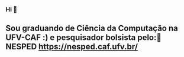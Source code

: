 ### Hi 👋
## Sou graduando de Ciência da Computação na UFV-CAF :) e pesquisador bolsista pelo:🔭 NESPED https://nesped.caf.ufv.br/

